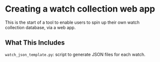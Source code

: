 # Creating a watch collection web app
This is the start of a tool to enable users to spin up their own watch collection database, via a web app.

## What This Includes
`watch_json_template.py`: script to generate JSON files for each watch.
